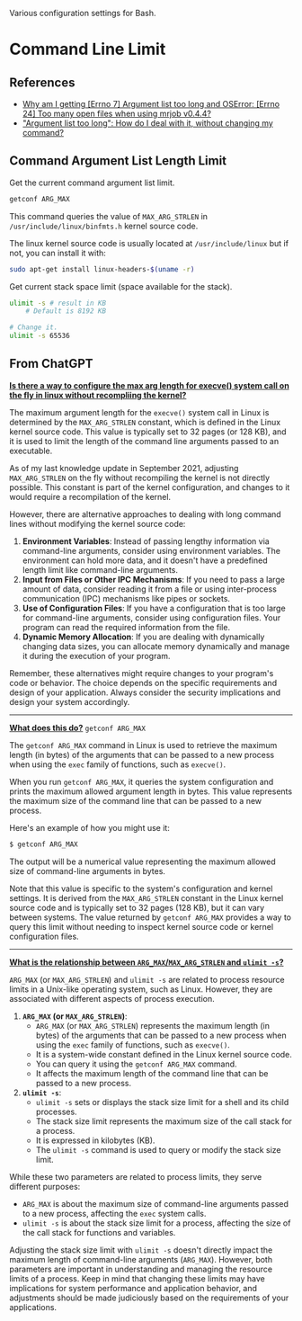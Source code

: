 Various configuration settings for Bash.

# Command Line Limit

## References

- [Why am I getting [Errno 7] Argument list too long and OSError: [Errno 24] Too many open files when using mrjob v0.4.4?](https://stackoverflow.com/questions/30650841/why-am-i-getting-errno-7-argument-list-too-long-and-oserror-errno-24-too-ma)
- ["Argument list too long": How do I deal with it, without changing my command?](https://unix.stackexchange.com/questions/45583/argument-list-too-long-how-do-i-deal-with-it-without-changing-my-command)

## Command Argument List Length Limit

Get the current command argument list limit.

```bash
getconf ARG_MAX
```

This command queries the value of `MAX_ARG_STRLEN` in `/usr/include/linux/binfmts.h` kernel source code.

The linux kernel source code is usually located at `/usr/include/linux` but if not, you can install it with:

```bash
sudo apt-get install linux-headers-$(uname -r)
```

Get current stack space limit (space available for the stack).

```bash
ulimit -s # result in KB
	# Default is 8192 KB

# Change it.
ulimit -s 65536
```

## From ChatGPT

<u>**Is there a way to configure the max arg length for execve() system call on the fly in linux without recompliing the kernel?**</u>

The maximum argument length for the `execve()` system call in Linux is determined by the `MAX_ARG_STRLEN` constant, which is defined in the Linux kernel source code. This value is typically set to 32 pages (or 128 KB), and it is used to limit the length of the command line arguments passed to an executable.

As of my last knowledge update in September 2021, adjusting `MAX_ARG_STRLEN` on the fly without recompiling the kernel is not directly possible. This constant is part of the kernel configuration, and changes to it would require a recompilation of the kernel.

However, there are alternative approaches to dealing with long command lines without modifying the kernel source code:

1. **Environment Variables**: Instead of passing lengthy information via command-line arguments, consider using environment variables. The environment can hold more data, and it doesn't have a predefined length limit like command-line arguments.
2. **Input from Files or Other IPC Mechanisms**: If you need to pass a large amount of data, consider reading it from a file or using inter-process communication (IPC) mechanisms like pipes or sockets.
3. **Use of Configuration Files**: If you have a configuration that is too large for command-line arguments, consider using configuration files. Your program can read the required information from the file.
4. **Dynamic Memory Allocation**: If you are dealing with dynamically changing data sizes, you can allocate memory dynamically and manage it during the execution of your program.

Remember, these alternatives might require changes to your program's code or behavior. The choice depends on the specific requirements and design of your application. Always consider the security implications and design your system accordingly.

---

<u>**What does this do?**</u> `getconf ARG_MAX`

The `getconf ARG_MAX` command in Linux is used to retrieve the maximum length (in bytes) of the arguments that can be passed to a new process when using the `exec` family of functions, such as `execve()`.

When you run `getconf ARG_MAX`, it queries the system configuration and prints the maximum allowed argument length in bytes. This value represents the maximum size of the command line that can be passed to a new process.

Here's an example of how you might use it:

```bash
$ getconf ARG_MAX
```

The output will be a numerical value representing the maximum allowed size of command-line arguments in bytes.

Note that this value is specific to the system's configuration and kernel settings. It is derived from the `MAX_ARG_STRLEN` constant in the Linux kernel source code and is typically set to 32 pages (128 KB), but it can vary between systems. The value returned by `getconf ARG_MAX` provides a way to query this limit without needing to inspect kernel source code or kernel configuration files.

---

<u>**What is the relationship between `ARG_MAX`/`MAX_ARG_STRLEN` and `ulimit -s`?**</u>

`ARG_MAX` (or `MAX_ARG_STRLEN`) and `ulimit -s` are related to process resource limits in a Unix-like operating system, such as Linux. However, they are associated with different aspects of process execution.

1. **`ARG_MAX` (or `MAX_ARG_STRLEN`)**:
   - `ARG_MAX` (or `MAX_ARG_STRLEN`) represents the maximum length (in bytes) of the arguments that can be passed to a new process when using the `exec` family of functions, such as `execve()`.
   - It is a system-wide constant defined in the Linux kernel source code.
   - You can query it using the `getconf ARG_MAX` command.
   - It affects the maximum length of the command line that can be passed to a new process.
2. **`ulimit -s`**:
   - `ulimit -s` sets or displays the stack size limit for a shell and its child processes.
   - The stack size limit represents the maximum size of the call stack for a process.
   - It is expressed in kilobytes (KB).
   - The `ulimit -s` command is used to query or modify the stack size limit.

While these two parameters are related to process limits, they serve different purposes:
- `ARG_MAX` is about the maximum size of command-line arguments passed to a new process, affecting the `exec` system calls.
- `ulimit -s` is about the stack size limit for a process, affecting the size of the call stack for functions and variables.

Adjusting the stack size limit with `ulimit -s` doesn't directly impact the maximum length of command-line arguments (`ARG_MAX`). However, both parameters are important in understanding and managing the resource limits of a process. Keep in mind that changing these limits may have implications for system performance and application behavior, and adjustments should be made judiciously based on the requirements of your applications.